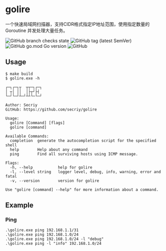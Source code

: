 # golire

一个快速局域网扫描器，支持CIDR格式指定IP地址范围，使用指定数量的 Goroutine 并发处理大量任务。

![GitHub branch checks state](https://img.shields.io/github/checks-status/secriy/golire/master)
![GitHub tag (latest SemVer)](https://img.shields.io/github/v/tag/secriy/golire)
![GitHub go.mod Go version](https://img.shields.io/github/go-mod/go-version/secriy/golire)
![GitHub](https://img.shields.io/github/license/secriy/golire)

## Usage

```shell
$ make build
$ golire.exe -h
```

```
┌─┐┌─┐┬  ┬┬─┐┌─┐
│ ┬│ ││  │├┬┘├┤
└─┘└─┘┴─┘┴┴└─└─┘

Author: Secriy
GitHub: https://github.com/secriy/golire

Usage:
  golire [Command] [flags]
  golire [command]

Available Commands:
  completion  generate the autocompletion script for the specified shell
  help        Help about any command
  ping        Find all surviving hosts using ICMP message.

Flags:
  -h, --help           help for golire
  -l, --level string   logger level, debug, info, warning, error and fatal
  -v, --version        version for golire

Use "golire [command] --help" for more information about a command.
```

## Example

### Ping

```shell
.\golire.exe ping 192.168.1.1/31
.\golire.exe ping 192.168.1.0/24
.\golire.exe ping 192.168.1.0/24 -l "debug"
.\golire.exe ping -l "info" 192.168.1.0/24
```
